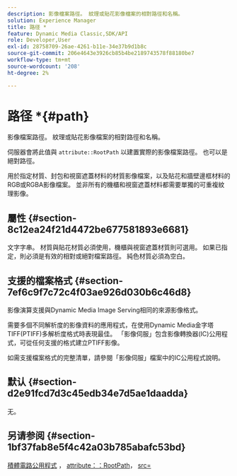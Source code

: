 ```yaml
---
description: 影像檔案路徑。 紋理或貼花影像檔案的相對路徑和名稱。
solution: Experience Manager
title: 路径 *
feature: Dynamic Media Classic,SDK/API
role: Developer,User
exl-id: 28758709-26ae-4261-b11e-34e37b9d1b8c
source-git-commit: 206e4643e3926cb85b4be2189743578f88180be7
workflow-type: tm+mt
source-wordcount: '208'
ht-degree: 2%

---
```


# 路径 *{#path}

影像檔案路徑。 紋理或貼花影像檔案的相對路徑和名稱。

伺服器會將此值與 `attribute::RootPath` 以建置實際的影像檔案路徑。 也可以是絕對路徑。

用於指定材質、封包和視窗遮蓋材料的材質影像檔案，以及貼花和牆壁邊框材料的RGB或RGBA影像檔案。 並非所有的機櫃和視窗遮蓋材料都需要單獨的可重複紋理影像。

## 屬性 {#section-8c12ea24f21d4472be677581893e6681}

文字字串。 材質與貼花材質必須使用，機櫃與視窗遮蓋材質則可選用。 如果已指定，則必須是有效的相對或絕對檔案路徑。 純色材質必須為空白。

## 支援的檔案格式 {#section-7ef6c9f7c72c4f03ae926d030b6c46d8}

影像演算支援與Dynamic Media Image Serving相同的來源影像格式。

需要多個不同解析度的影像資料的應用程式，在使用Dynamic Media金字塔TIFF(PTIFF)多解析度格式時表現最佳。 「影像伺服」包含影像轉換器(IC)公用程式，可從任何支援的格式建立PTIFF影像。

如需支援檔案格式的完整清單，請參閱「影像伺服」檔案中的IC公用程式說明。

## 默认 {#section-d2e91fcd7d3c45edb34e7d5ae1daadda}

无。

## 另请参阅 {#section-1bf37fab8e5f4c42a03b785abafc53bd}

[積體電路公用程式](/help/aem-is-ir-api/is-api/is-utils/utilities/r-ic.md) ， [attribute：：RootPath](/help/aem-is-ir-api/ir-api/material-cat/image-rendering-api-ref/c-ir-material-catalog/c-ir-attributes-reference/r-ir-rootpath.md)， [src=](/help/aem-is-ir-api/ir-api/http-protocol/image-rendering-api-ref/c-ir-http-protocol-ref/c-ir-http-protocol-command-reference/r-ir-src.md)
